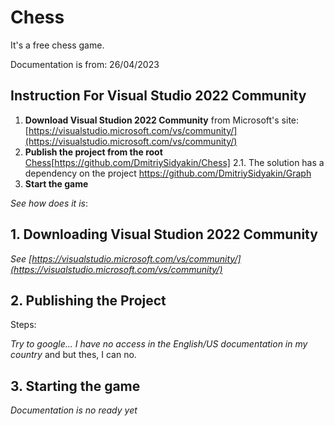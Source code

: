 # Chess
It's a free chess game.

Documentation is from: 26/04/2023

## Instruction For Visual Studio 2022 Community

1. **Download Visual Studion 2022 Community** from Microsoft's site: [https://visualstudio.microsoft.com/vs/community/](https://visualstudio.microsoft.com/vs/community/)
2. **Publish the project from the root** [Chess]([https://github.com/DmitriySidyakin/Chess])[https://github.com/DmitriySidyakin/Chess]
  2.1. The solution has a dependency on the project https://github.com/DmitriySidyakin/Graph
4. **Start the game**

*See how does it is*:

## 1. Downloading Visual Studion 2022 Community

*See [https://visualstudio.microsoft.com/vs/community/](https://visualstudio.microsoft.com/vs/community/)*

## 2. Publishing the Project

Steps:

*Try to google... I have no access in the English/US documentation in my country* and but thes, I can no.

## 3. Starting the game

*Documentation is no ready yet*

